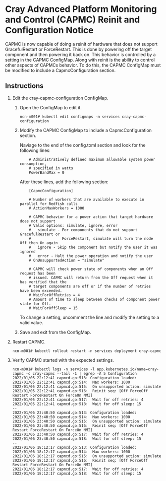 # Cray Advanced Platform Monitoring and Control (CAPMC) Reinit and Configuration Notice

CAPMC is now capable of doing a reinit of hardware that does not support
GracefulRestart or ForceRestart. This is done by powering off the target
component and then powering it back on. This behavior is controlled by a
setting in the CAPMC ConfigMap. Along with reinit is the ability to control
other aspects of CAPMCs behavior. To do this, the CAPMC ConfigMap must be
modified to include a CapmcConfiguration section.

## Instructions

1. Edit the cray-capmc-configuration ConfigMap.
    1. Open the ConfigMap to edit it.

        ```
        ncn-m001# kubectl edit configmaps -n services cray-capmc-configuration
        ```

    1. Modify the CAPMC ConfigMap to include a CapmcConfiguration section.

        Naviage to the end of the config.toml section and look for the following lines:
        ```
            # Administratively defined maximum allowable system power consumption,
            # specified in watts
            PowerBandMax = 0
        ```
        After these lines, add the following section:
        ```
            [CapmcConfiguration]

            # Number of workers that are available to execute in parallel for Redfish calls
            # ActionMaxWorkers = 1000

            # CAPMC behavior for a power action that target hardware does not support
            # Valid options: simulate, ignore, error
            #   simulate - For components that do not support GracefulRestart or
            #              ForceRestart, simulate will turn the node Off then On again
            #   ignore - Skip the component but notify the user it was ignored
            #   error - Halt the power operation and notify the user
            # OnUnsupportedAction = "simulate"

            # CAPMC will check power state of components when an Off request has been
            # issued. CAPMC will return from the Off request when it has verified that the
            # target components are off or if the number of retries have been exceeded.
            # WaitForOffRetries = 4
            # Amount of time to sleep between checks of component power state for Off.
            # WaitForOffSleep = 15
        ```
        To change a setting, uncomment the line and modify the setting to a valid value.

    1. Save and exit from the ConfigMap.

1. Restart CAPMC.

    ```
    ncn-m001# kubectl rollout restart -n services deployment cray-capmc
    ```

1. Verify CAPMC started with the expected settings.

    ```
    ncn-m001# kubectl logs -n services -l app.kubernetes.io/name=cray-capmc -c cray-capmc --tail -1 | egrep -A 5 Configuration
    2022/01/05 22:12:41 capmcd.go:513: Configuration loaded:
    2022/01/05 22:12:41 capmcd.go:514: 	Max workers: 1000
    2022/01/05 22:12:41 capmcd.go:515: 	On unsupported action: simulate
    2022/01/05 22:12:41 capmcd.go:516: 	Reinit seq: [Off ForceOff Restart ForceRestart On ForceOn NMI]
    2022/01/05 22:12:41 capmcd.go:517: 	Wait for off retries: 4
    2022/01/05 22:12:41 capmcd.go:518: 	Wait for off sleep: 15
    --
    2022/01/06 23:40:50 capmcd.go:513: Configuration loaded:
    2022/01/06 23:40:50 capmcd.go:514: 	Max workers: 1000
    2022/01/06 23:40:50 capmcd.go:515: 	On unsupported action: simulate
    2022/01/06 23:40:50 capmcd.go:516: 	Reinit seq: [Off ForceOff Restart ForceRestart On ForceOn NMI]
    2022/01/06 23:40:50 capmcd.go:517: 	Wait for off retries: 4
    2022/01/06 23:40:50 capmcd.go:518: 	Wait for off sleep: 15
    --
    2022/01/06 18:12:17 capmcd.go:513: Configuration loaded:
    2022/01/06 18:12:17 capmcd.go:514: 	Max workers: 1000
    2022/01/06 18:12:17 capmcd.go:515: 	On unsupported action: simulate
    2022/01/06 18:12:17 capmcd.go:516: 	Reinit seq: [Off ForceOff Restart ForceRestart On ForceOn NMI]
    2022/01/06 18:12:17 capmcd.go:517: 	Wait for off retries: 4
    2022/01/06 18:12:17 capmcd.go:518: 	Wait for off sleep: 15
    ```
